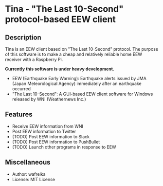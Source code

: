 # Tina - "The Last 10-Second" protocol-based EEW client


## Description

Tina is an EEW client based on "The Last 10-Second" protocol.
The purpose of this software is to make a cheap and relatively reliable
home EEW receiver with a Raspberry Pi.

**Currently this software is under heavy development.**

- EEW (Earthquake Early Warning):
Earthquake alerts issued by JMA (Japan Meteorological Agency)
immediately after an earthquake occurred
- "The Last 10-Second":
A GUI-based EEW client software for Windows released by WNI (Weathernews Inc.)


## Features

- Receive EEW information from WNI
- Post EEW information to Twitter
- (TODO) Post EEW information to Slack
- (TODO) Post EEW information to PushBullet
- (TODO) Launch other programs in response to EEW


## Miscellaneous

- Author: wafrelka
- License: MIT License
